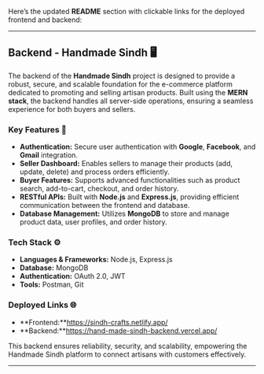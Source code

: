 Here’s the updated **README** section with clickable links for the deployed frontend and backend:  

---

## Backend - Handmade Sindh 🖥️  

The backend of the **Handmade Sindh** project is designed to provide a robust, secure, and scalable foundation for the e-commerce platform dedicated to promoting and selling artisan products. Built using the **MERN stack**, the backend handles all server-side operations, ensuring a seamless experience for both buyers and sellers.  

### Key Features 🚀  
- **Authentication:** Secure user authentication with **Google**, **Facebook**, and **Gmail** integration.  
- **Seller Dashboard:** Enables sellers to manage their products (add, update, delete) and process orders efficiently.  
- **Buyer Features:** Supports advanced functionalities such as product search, add-to-cart, checkout, and order history.  
- **RESTful APIs:** Built with **Node.js** and **Express.js**, providing efficient communication between the frontend and database.  
- **Database Management:** Utilizes **MongoDB** to store and manage product data, user profiles, and order history.  

### Tech Stack ⚙️  
- **Languages & Frameworks:** Node.js, Express.js  
- **Database:** MongoDB  
- **Authentication:** OAuth 2.0, JWT  
- **Tools:** Postman, Git  

### Deployed Links 🌐  
- **Frontend:**https://sindh-crafts.netlify.app/
- **Backend:**https://hand-made-sindh-backend.vercel.app/

This backend ensures reliability, security, and scalability, empowering the Handmade Sindh platform to connect artisans with customers effectively.  

---  
